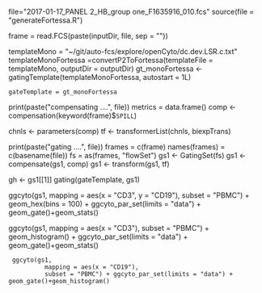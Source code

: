 file="2017-01-17_PANEL 2_HB_group one_F1635916_010.fcs"
    source(file = "generateFortessa.R")

frame = read.FCS(paste(inputDir, file, sep = ""))

templateMono = "~/git/auto-fcs/explore/openCyto/dc.dev.LSR.c.txt"
templateMonoFortessa =convertP2ToFortessa(templateFile = templateMono, outputDir = outputDir)
gt_monoFortessa <-
  gatingTemplate(templateMonoFortessa, autostart = 1L)

    gateTemplate = gt_monoFortessa
    
print(paste("compensating ....", file))
metrics = data.frame()
comp <- compensation(keyword(frame)$`SPILL`)

chnls <- parameters(comp)
tf <- transformerList(chnls, biexpTrans)

print(paste("gating ....", file))
frames = c(frame)
names(frames) = c(basename(file))
fs =  as(frames, "flowSet")
gs1 <- GatingSet(fs)
gs1 <- compensate(gs1, comp)
gs1 <- transform(gs1, tf)

gh <- gs1[[1]]
gating(gateTemplate, gs1)


ggcyto(gs1,
                mapping = aes(x = "CD3", y = "CD19"),
                subset = "PBMC") +
    geom_hex(bins = 100) + ggcyto_par_set(limits = "data") + geom_gate()+geom_stats()
    
 ggcyto(gs1,
                mapping = aes(x = "CD3"),
                subset = "PBMC") +
    geom_histogram() + ggcyto_par_set(limits = "data") + geom_gate()+geom_stats()
       
    
     ggcyto(gs1,
              mapping = aes(x = "CD19"),
              subset = "PBMC") + ggcyto_par_set(limits = "data") + geom_gate()+geom_histogram() 
